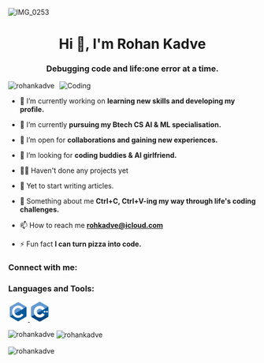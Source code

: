 ![IMG_0253](https://github.com/RohanKadve/RohanKadve/assets/136510648/20f156f5-1a18-434b-9699-b76a154ef10a)
<h1 align="center">Hi 👋, I'm Rohan Kadve</h1>
<h3 align="center">Debugging code and life:one error at a time.</h3>
<img align="right" alt="Coding" width="400" src="https://cdn.dribbble.com/users/1292677/screenshots/6139167/media/5387dc7e035b3efe9d94516044de66a4.gif">
<p align="left"> <img src="https://komarev.com/ghpvc/?username=rohankadve&label=Profile%20views&color=0e75b6&style=flat" alt="rohankadve" /> </p>

- 🔭 I’m currently working on **learning new skills and developing my profile.**

- 🌱 I’m currently **pursuing my Btech CS AI & ML specialisation.**

- 👯 I’m open for **collaborations and gaining new experiences.**

- 🤝 I’m looking for **coding buddies & AI girlfriend.**

- 👨‍💻 Haven't done any projects yet

- 📝 Yet to start writing articles.

- 💬 Something about me **Ctrl+C, Ctrl+V-ing my way through life's coding challenges.**

- 📫 How to reach me **rohkadve@icloud.com**

- ⚡ Fun fact **I can turn pizza into code.**

<h3 align="left">Connect with me:</h3>
<p align="left">
</p>

<h3 align="left">Languages and Tools:</h3>
<p align="left"> <a href="https://www.cprogramming.com/" target="_blank" rel="noreferrer"> <img src="https://raw.githubusercontent.com/devicons/devicon/master/icons/c/c-original.svg" alt="c" width="40" height="40"/> </a> <a href="https://www.w3schools.com/cpp/" target="_blank" rel="noreferrer"> <img src="https://raw.githubusercontent.com/devicons/devicon/master/icons/cplusplus/cplusplus-original.svg" alt="cplusplus" width="40" height="40"/> </a> </p>

<p><img align="left" src="https://github-readme-stats.vercel.app/api/top-langs?username=rohankadve&show_icons=true&locale=en&layout=compact" alt="rohankadve" /></p>

<p>&nbsp;<img align="center" src="https://github-readme-stats.vercel.app/api?username=rohankadve&show_icons=true&locale=en" alt="rohankadve" /></p>

<p><img align="center" src="https://github-readme-streak-stats.herokuapp.com/?user=rohankadve&" alt="rohankadve" /></p>
